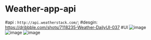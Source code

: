 # Weather-app-api
#api : `http://api.weatherstack.com/`;
#desgin: https://dribbble.com/shots/7118235-Weather-DailyUI-037
#UI
![image](https://user-images.githubusercontent.com/102896780/180353357-b7cfa90a-43f4-432a-929e-3f778cce5afc.png)
![image](https://user-images.githubusercontent.com/102896780/180353579-fe7066ed-c98a-4ccc-95b4-15427868cc86.png)
![image](https://user-images.githubusercontent.com/102896780/180353964-f9f9d637-c8e8-41c7-863e-dea54df5ba10.png)




